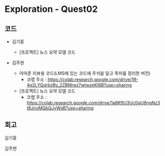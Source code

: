 # Exploration - Quest02

## 코드

- 김기홍

  - [프로젝트] 뉴스 요약 모델 코드

- 김주현

  - 아마존 리뷰용 코드(LMS에 있는 코드에 주석을 달고 목차를 정리한 버전)
    - 코랩 주소 : https://colab.research.google.com/drive/1R-4q2LYQqrbzBy_2ZBNhez7wtwzeKl6B?usp=sharing
  - [프로젝트] 뉴스 요약 모델 코드
    - 코랩 주소 : https://colab.research.google.com/drive/1a8KftU3Uc0qU8ngNz3t8JnvMQbQJyWsB?usp=sharing

## 회고

김기홍

김주현
